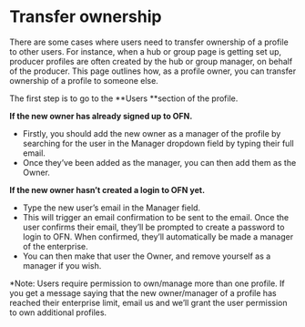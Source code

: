 # Transfer ownership

There are some cases where users need to transfer ownership of a profile to other users. For instance, when a hub or group page is getting set up, producer profiles are often created by the hub or group manager, on behalf of the producer. This page outlines how, as a profile owner, you can transfer ownership of a profile to someone else.

The first step is to go to the **Users **section of the profile.

**If the new owner has already signed up to OFN.**

* Firstly, you should add the new owner as a manager of the profile by searching for the user in the Manager dropdown field by typing their full email.
* Once they’ve been added as the manager, you can then add them as the Owner.

**If the new owner hasn’t created a login to OFN yet.**

* Type the new user’s email in the Manager field.
* This will trigger an email confirmation to be sent to the email. Once the user confirms their email, they’ll be prompted to create a password to login to OFN. When confirmed, they’ll automatically be made a manager of the enterprise.
* You can then make that user the Owner, and remove yourself as a manager if you wish.

\*Note: Users require permission to own/manage more than one profile. If you get a message saying that the new owner/manager of a profile has reached their enterprise limit, email us and we’ll grant the user permission to own additional profiles.

